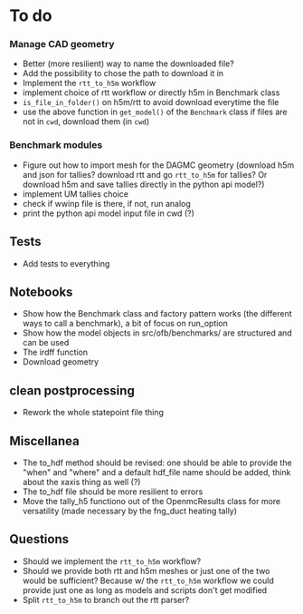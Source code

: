 # To do
### Manage CAD geometry
- Better (more resilient) way to name the downloaded file?
- Add the possibility to chose the path to download it in
- Implement the `rtt_to_h5m` workflow
- implement choice of rtt workflow or directly h5m in Benchmark class
- `is_file_in_folder()` on h5m/rtt to avoid download everytime the file
- use the above function in `get_model()` of the `Benchmark` class if files are not in `cwd`, download them (in `cwd`)
### Benchmark modules
- Figure out how to import mesh for the DAGMC geometry (download h5m and json for tallies? download rtt and go `rtt_to_h5m` for tallies? Or download h5m and save tallies directly in the python api model?)
- implement UM tallies choice
- check if wwinp file is there, if not, run analog
- print the python api model input file in cwd (?)

## Tests
- Add tests to everything

## Notebooks
- Show how the Benchmark class and factory pattern works (the different ways to call a benchmark), a bit of focus on run_option
- Show how the model objects in src/ofb/benchmarks/ are structured and can be used
- The irdff function
- Download geometry

## clean postprocessing
- Rework the whole statepoint file thing

## Miscellanea
- The to_hdf method should be revised: one should be able to provide the "when" and "where" and a default hdf_file name should be added, think about the xaxis thing as well (?)
- The to_hdf file should be more resilient to errors
- Move the tally_h5 functiono out of the OpenmcResults class for more versatility (made necessary by the fng_duct heating tally)


## Questions
- Should we implement the `rtt_to_h5m` workflow? 
- Should we provide both rtt and h5m meshes or just one of the two would be sufficient? Because w/ the `rtt_to_h5m` workflow we could provide just one as long as models and scripts don't get modified
- Split `rtt_to_h5m` to branch out the rtt parser?